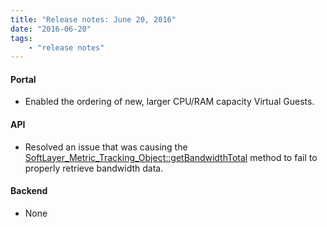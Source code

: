 ```yaml
---
title: "Release notes: June 20, 2016"
date: "2016-06-20"
tags:
    - "release notes"
---
```


#### Portal
+ Enabled the ordering of new, larger CPU/RAM capacity Virtual Guests.

#### API
+ Resolved an issue that was causing the [SoftLayer_Metric_Tracking_Object::getBandwidthTotal](http://sldn.softlayer.com/reference/services/SoftLayer_Metric_Tracking_Object/getBandwidthTotal) method to fail to properly retrieve bandwidth data.

#### Backend
+ None

